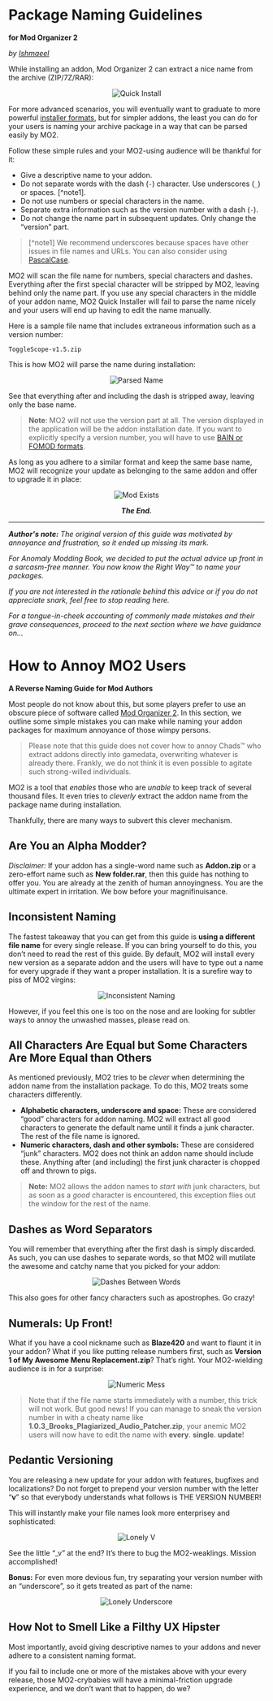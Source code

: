 # Package Naming Guidelines
**for Mod Organizer 2**

_by [Ishmaeel](https://github.com/Ishmaeel)_

While installing an addon, Mod Organizer 2 can extract a nice name from the archive (ZIP/7Z/RAR):

<div style="text-align: center;">

![Quick Install](pn-images/Picture1.png)

</div>

For more advanced scenarios, you will eventually want to graduate to more powerful [installer formats](addon-installers.md), but for simpler addons, the least you can do for your users is naming your archive package in a way that can be parsed easily by MO2.

Follow these simple rules and your MO2-using audience will be thankful for it:

- Give a descriptive name to your addon.
- Do not separate words with the dash (`-`) character. Use underscores (`_`) or spaces. [^note1].
- Do not use numbers or special characters in the name.
- Separate extra information such as the version number with a dash (`-`).
- Do not change the name part in subsequent updates. Only change the “version” part.

> [^note1] We recommend underscores because spaces have other issues in file names and URLs.
You can also consider using [PascalCase](https://en.wikipedia.org/wiki/Camel_case).

MO2 will scan the file name for numbers, special characters and dashes. Everything after the first special character will be stripped by MO2, leaving behind only the name part. If you use any special characters in the middle of your addon name, MO2 Quick Installer will fail to parse the name nicely and your users will end up having to edit the name manually.

Here is a sample file name that includes extraneous information such as a version number:

```plaintext
ToggleScope-v1.5.zip
```

This is how MO2 will parse the name during installation:

<div style="text-align: center;">

![Parsed Name](pn-images/Picture7.png)

</div>

See that everything after and including the dash is stripped away, leaving only the base name.

> **Note**: MO2 will not use the version part at all. The version displayed in the application will be the addon installation date. If you want to explicitly specify a version number, you will have to use [BAIN or FOMOD formats](addon-installers.md).

As long as you adhere to a similar format and keep the same base name, MO2 will recognize your update as belonging to the same addon and offer to upgrade it in place:

<div style="text-align: center;">

![Mod Exists](pn-images/Picture8.png)

**_The End._**

</div>

---

_**Author's note:** The original version of this guide was motivated by annoyance and frustration, so it ended up missing its mark._

_For Anomaly Modding Book, we decided to put the actual advice up front in a sarcasm-free manner. You now know the Right Way™ to name your packages._

_If you are not interested in the rationale behind this advice or if you do not appreciate snark, feel free to stop reading here._

_For a tongue-in-cheek accounting of commonly made mistakes and their grave consequences, proceed to the next section where we have guidance on..._

# How to Annoy MO2 Users
**A Reverse Naming Guide for Mod Authors**

Most people do not know about this, but some players prefer to use an obscure piece of software called [Mod Organizer 2](https://github.com/ModOrganizer2/modorganizer). In this section, we outline some simple mistakes you can make while naming your addon packages for maximum annoyance of those wimpy persons.

> Please note that this guide does not cover how to annoy Chads™ who extract addons directly into gamedata, overwriting whatever is already there. Frankly, we do not think it is even possible to agitate such strong-willed individuals.

MO2 is a tool that _enables_ those who are _unable_ to keep track of several thousand files. It even tries to _cleverly_ extract the addon name from the package name during installation. 

Thankfully, there are many ways to subvert this clever mechanism.

## Are You an Alpha Modder?

_Disclaimer:_ If your addon has a single-word name such as **Addon.zip** or a zero-effort name such as **New folder.rar**, then this guide has nothing to offer you. You are already at the zenith of human annoyingness. You are the ultimate expert in irritation. We bow before your magnifinuisance.

## Inconsistent Naming

The fastest takeaway that you can get from this guide is **using a different file name** for every single release. If you can bring yourself to do this, you don’t need to read the rest of this guide. By default, MO2 will install every new version as a separate addon and the users will have to type out a name for every upgrade if they want a proper installation. It is a surefire way to piss of MO2 virgins:

<div style="text-align: center;">

![Inconsistent Naming](pn-images/Picture2.png)

</div>

However, if you feel this one is too on the nose and are looking for subtler ways to annoy the unwashed masses, please read on.

## All Characters Are Equal but Some Characters Are More Equal than Others

As mentioned previously, MO2 tries to be _clever_ when determining the addon name from the installation package. To do this, MO2 treats some characters differently. 

- **Alphabetic characters, underscore and space:** These are considered “good” characters for addon naming. 
MO2 will extract all good characters to generate the default name until it finds a junk character. The rest of the file name is ignored.
- **Numeric characters, dash and other symbols:** These are considered “junk” characters. 
MO2 does not think an addon name should include these. Anything after (and including) the first junk character is chopped off and thrown to pigs.

> **Note:** MO2 allows the addon names to _start with_ junk characters, but as soon as a _good_ character is encountered, this exception flies out the window for the rest of the name.

## Dashes as Word Separators

You will remember that everything after the first dash is simply discarded. As such, you can use dashes to separate words, so that MO2 will mutilate the awesome and catchy name that you picked for your addon:

<div style="text-align: center;">

![Dashes Between Words](pn-images/Picture3.png)

</div>

This also goes for other fancy characters such as apostrophes. Go crazy!

## Numerals: Up Front!

What if you have a cool nickname such as **Blaze420** and want to flaunt it in your addon? What if you like putting release numbers first, such as **Version 1 of My Awesome Menu Replacement.zip**? That’s right. Your MO2-wielding audience is in for a surprise:

<div style="text-align: center;">

![Numeric Mess](pn-images/Picture4.png)

</div>

> Note that if the file name starts immediately with a number, this trick will not work. 
But good news! If you can manage to sneak the version number in with a cheaty name like **1.0.3_Brooks_Plagiarized_Audio_Patcher.zip**, your anemic MO2 users will now have to edit the name with **every**. **single**. **update**!

## Pedantic Versioning

You are releasing a new update for your addon with features, bugfixes and localizations? Do not forget to prepend your version number with the letter “**v**” so that everybody understands what follows is THE VERSION NUMBER! 

This will instantly make your file names look more enterprisey and sophisticated:

<div style="text-align: center;">

![Lonely V](pn-images/Picture5.png)

</div>

See the little “_v” at the end? It’s there to bug the MO2-weaklings. Mission accomplished!

**Bonus:** For even more devious fun, try separating your version number with an “underscore”, so it gets treated as part of the name:

<div style="text-align: center;">

![Lonely Underscore](pn-images/Picture6.png)

</div>

## How Not to Smell Like a Filthy UX Hipster

Most importantly, avoid giving descriptive names to your addons and never adhere to a consistent naming format.

If you fail to include one or more of the mistakes above with your every release, those MO2-crybabies will have a minimal-friction upgrade experience, and we don’t want that to happen, do we? 
